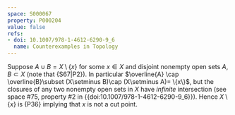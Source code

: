 ```yaml
---
space: S000067
property: P000204
value: false
refs:
- doi: 10.1007/978-1-4612-6290-9_6
  name: Counterexamples in Topology
---
```


Suppose $A\cup B = X\setminus\{x\}$ for some $x\in X$ and disjoint nonempty open sets $A, B\subset X$ (note that {S67|P2}).
In particular $\overline{A} \cap \overline{B}\subset (X\setminus B)\cap (X\setminus A)= \{x\}$,
but the closures of any two nonempty open sets in $X$ have _infinite_ intersection
(see space #75, property #2 in {{doi:10.1007/978-1-4612-6290-9_6}}).
Hence $X\setminus\{x\}$ is {P36} implying that $x$ is not a cut point.
